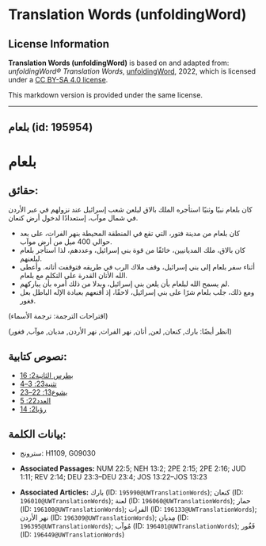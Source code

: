 # Translation Words (unfoldingWord)

## License Information

**Translation Words (unfoldingWord)** is based on and adapted from: _unfoldingWord® Translation Words_, [unfoldingWord](https://unfoldingword.org/utw), 2022, which is licensed under a [CC BY-SA 4.0 license](https://creativecommons.org/licenses/by-sa/4.0/legalcode.en).

This markdown version is provided under the same license.



--------------------------------

## بلعام (id: 195954)

بلعام
=====

حقائق:
------

كان بلعام نبيًا وثنيًا استأجره الملك بالاق ليلعن شعب إسرائيل عند نزولهم في عبر الأردن في شمال موآب، إستعدادًا لدخول أرض كنعان.

* كان بلعام من مدينة فتور، التي تقع في المنطقة المحيطة بنهر الفرات، على بعد حوالي 400 ميل من أرض موآب.
* كان بالاق، ملك المديانيين، خائفًا من قوة بني إسرائيل، وعددهم، لذا استأجر بلعام ليلعنهم.
* أثناء سفر بلعام إلى بني إسرائيل، وقف ملاك الرب في طريقه فتوقفت أتانه. وأعطى الله الأتان القدرة على التكلم مع بلعام.
* لم يسمح الله لبلعام بأن يلعن بني إسرائيل، وبدلا من ذلك أمره بأن يباركهم.
* ومع ذلك، جلب بلعام شرًا على بني إسرائيل، لاحقًا، إذ أقنعهم بعبادة الإله الباطل بعل فغور.

(اقتراحات الترجمة: ترجمة الأسماء)

(انظر أيضًا: بارك, كنعان, لعن, أتان, نهر الفرات, نهر الأردن, مديان, موآب, فغور)

نصوص كتابية:
------------

* [بطرس الثانية2: 16](https://ref.ly/2Pet2:16)
* [تثنية23: 3–4](https://ref.ly/Deut23:3-Deut23:4)
* [يشوع13: 22–23](https://ref.ly/Josh13:22-Josh13:23)
* [العدد22: 5](https://ref.ly/Num22:5)
* [رؤيا2: 14](https://ref.ly/Rev2:14)

بيانات الكلمة:
--------------

* سترونج: H1109, G09030

* **Associated Passages:** NUM 22:5; NEH 13:2; 2PE 2:15; 2PE 2:16; JUD 1:11; REV 2:14; DEU 23:3–DEU 23:4; JOS 13:22–JOS 13:23
* **Associated Articles:** بارك (ID: `195990@UWTranslationWords`); كنعان (ID: `196010@UWTranslationWords`); لعنة (ID: `196060@UWTranslationWords`); حمار (ID: `196100@UWTranslationWords`); الفرات (ID: `196133@UWTranslationWords`); نهر الأردن (ID: `196309@UWTranslationWords`); مِديان (ID: `196395@UWTranslationWords`); مُوآب (ID: `196401@UWTranslationWords`); فَغُور (ID: `196449@UWTranslationWords`)

